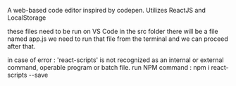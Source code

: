 A web-based code editor inspired by codepen. Utilizes ReactJS and LocalStorage

these files need to be run on VS Code
in the src folder there will be a file named app.js
we need to run that file from the terminal
and we can proceed after that.

in case of error : 'react-scripts' is not recognized as an internal or external command, operable program or batch file.
run NPM command : npm i react-scripts --save
